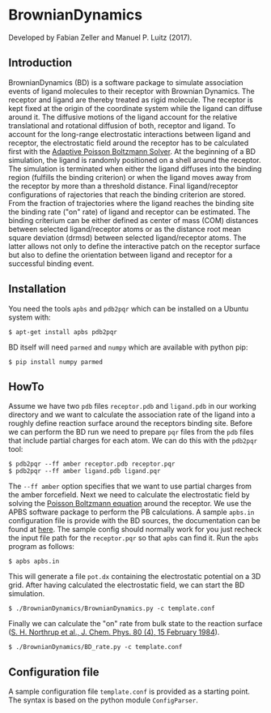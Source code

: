# BrownianDynamics
Developed by Fabian Zeller and Manuel P. Luitz (2017).

## Introduction
BrownianDynamics (BD) is a software package to simulate association events of ligand molecules to their receptor with Brownian Dynamics. The receptor and ligand are thereby treated as rigid molecule. The receptor is kept fixed at the origin of the coordinate system while the ligand can diffuse around it. The diffusive motions of the ligand account for the relative translational and rotational diffusion of both, receptor and ligand. To account for the long-range electrostatic interactions between ligand and receptor, the electrostatic field around the receptor has to be calculated first with the [Adaptive Poisson Boltzmann Solver](http://www.poissonboltzmann.org/docs/apbs-faq/). At the beginning of a BD simulation, the ligand is randomly positioned on a shell around the receptor. The simulation is terminated when either the ligand diffuses into the binding region (fulfills the binding criterion) or when the ligand moves away from the receptor by more than a threshold distance. Final ligand/receptor configurations of rajectories that reach the binding criterion are stored. From the fraction of trajectories where the ligand reaches the binding site the binding rate ("on" rate) of ligand and receptor can be estimated. 
The binding criterium can be either defined as center of mass (COM) distances between selected ligand/receptor atoms
or as the distance root mean square deviation (drmsd) between selected ligand/receptor atoms. The latter allows not only to define the interactive patch on the receptor surface but also to define the orientation between ligand and receptor for a successful binding event.

## Installation
You need the tools `apbs` and `pdb2pqr` which can be installed on a Ubuntu system with:

    $ apt-get install apbs pdb2pqr

BD itself will need `parmed` and `numpy` which are available with python pip:

    $ pip install numpy parmed

## HowTo
Assume we have two `pdb` files `receptor.pdb` and `ligand.pdb` in our working directory and we want to calculate the association rate of the ligand into a roughly define reaction surface around the receptors binding site.
Before we can perform the BD run we need to prepare `pqr` files from the `pdb` files that include partial charges for each atom. We can do this with the `pdb2pqr` tool:

    $ pdb2pqr --ff amber receptor.pdb receptor.pqr
    $ pdb2pqr --ff amber ligand.pdb ligand.pqr

The `--ff amber` option specifies that we want to use partial charges from the amber forcefield.
Next we need to calculate the electrostatic field by solving the [Poisson Boltzmann equation](https://en.wikipedia.org/wiki/Poisson%E2%80%93Boltzmann_equation) around the receptor.
We use the APBS software package to perform the PB calculations. A sample `apbs.in` configuration file is provide with the BD sources, the documentation can be found at [here](http://www.poissonboltzmann.org/docs/apbs-faq/). The sample config should normally work for you just recheck the input file path for the `receptor.pqr` so that `apbs` can find it. Run the `apbs` program as follows:

    $ apbs apbs.in

This will generate a file `pot.dx` containing the electrostatic potential on a 3D grid.
After having calculated the electrostatic field, we can start the BD simulation.

    $ ./BrownianDynamics/BrownianDynamics.py -c template.conf

Finally we can calculate the "on" rate from bulk state to the reaction surface ([S. H. Northrup et al., J. Chem. Phys. 80 (4), 15 February 1984](http://dx.doi.org/10.1063/1.446900)).

    $ ./BrownianDynamics/BD_rate.py -c template.conf

## Configuration file
A sample configuration file `template.conf` is provided as a starting point. The syntax is based on the python module `ConfigParser`. 
